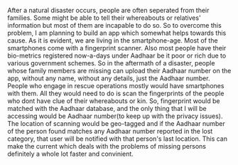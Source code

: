 After a natural disaster occurs, people are often seperated from their families. Some might be able to tell their whereabouts or relatives' information but most of them are incapable to do so. So to overcome this problem, I am planning to build an app which somewhat helps towards this cause. As it is evident, we are living in the smartphone-age. Most of the smartphones come with a fingerprint scanner. Also most people have their bio-metrics registered now-a-days under Aadhaar be it poor or rich due to various government schemes. So in the aftermath of a disaster, people whose family members are missing can upload their Aadhaar number on the app, without any name, without any details, just the Aadhaar number. People who engage in rescue operations mostly would have smartphones with them. All they would need to do is scan the fingerprints of the people who dont have clue of their whereabouts or kin. So, fingerprint would be matched with the Aadhaar database, and the only thing that I will be accessing would be Aadhaar number(to keep up with the privacy issues). The location of scanning would be geo-tagged and if the Aadhaar number of the person found matches any Aadhaar number reported in the lost category, that user will be notified with that person's last location. This can make the current which deals with the problems of missing persons definitely a whole lot faster and convinient.
